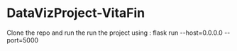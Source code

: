 # DataVizProject-VitaFin

Clone the repo and run the run the project using : flask run --host=0.0.0.0 --port=5000
